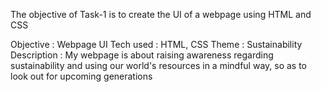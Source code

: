 The objective of Task-1 is to create the UI of a webpage using HTML and CSS

Objective : Webpage UI
Tech used : HTML, CSS
Theme : Sustainability
Description : My webpage is about raising awareness regarding sustainability and using our world's resources in a mindful way, so as to look out for upcoming generations
